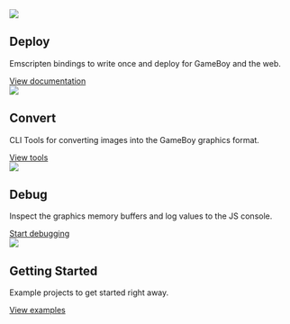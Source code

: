 <section class="homepage-right">
  <div class="homepage-center">
    <a href="/docs" title="View documentation"><img src="/img/deploy.png" /></a>
  </div>
  <div class="homepage-center">
    <div class="homepage-content">
      <h2>Deploy</h2>
      <p>Emscripten bindings to write once and deploy for GameBoy and the web.</p>
      <a class="button" href="/docs">View documentation</a>
    </div>
  </div>
</section>

<section class="homepage-left">
  <div class="homepage-center">
    <a href="/docs/ggbgfx" title="View tools"><img src="/img/convert.png" /></a>
  </div>
  <div class="homepage-center">
    <div class="homepage-content">
      <h2>Convert</h2>
      <p>CLI Tools for converting images into the GameBoy graphics format.</p>
      <a class="button" href="/docs/ggbgfx">View tools</a>      
    </div>
  </div>
</section>

<section class="homepage-right">
  <div class="homepage-center">
    <a href="/docs/debug" title="Start debugging"><img src="/img/debug.png" /></a>
  </div>
  <div class="homepage-center">
    <div class="homepage-content">
      <h2>Debug</h2>
      <p>Inspect the graphics memory buffers and log values to the JS console.</p>
      <a class="button" href="/docs/debug">Start debugging</a>            
    </div>
  </div>
</section>

<section class="homepage-left">
  <div class="homepage-center">
    <a href="/docs/getting-started" title="View examples"><img src="/img/examples.png" /></a>
  </div>
  <div class="homepage-center">
    <div class="homepage-content">
      <h2>Getting Started</h2>
      <p>Example projects to get started right away.</p>
      <a class="button" href="/docs/getting-started">View examples</a>                  
    </div>
  </div>
</section>
